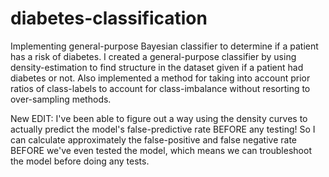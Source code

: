 # diabetes-classification
Implementing general-purpose Bayesian classifier to determine if a patient has a risk of diabetes.
I created a general-purpose classifier by using density-estimation to find structure in the dataset
given if a patient had diabetes or not. Also implemented a method for taking into account prior 
ratios of class-labels to account for class-imbalance without resorting to over-sampling methods.

New EDIT: I've been able to figure out a way using the density curves to actually predict the model's 
false-predictive rate BEFORE any testing! So I can calculate approximately the false-positive and false
negative rate BEFORE we've even tested the model, which means we can troubleshoot the model before doing any
tests.
